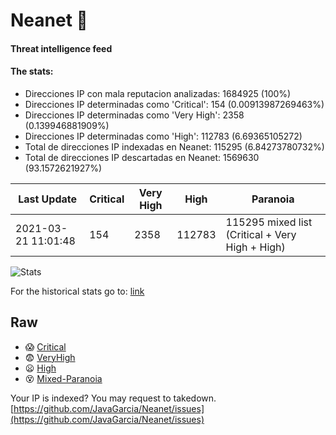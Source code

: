 # Neanet :hocho:
#### Threat intelligence feed
#### The stats:

- Direcciones IP con mala reputacion analizadas: 1684925 (100%)
- Direcciones IP determinadas como 'Critical':  154 (0.00913987269463%)
- Direcciones IP determinadas como 'Very High':  2358 (0.139946881909%)
- Direcciones IP determinadas como 'High':  112783 (6.69365105272)
- Total de direcciones IP indexadas en Neanet:  115295 (6.84273780732%)
- Total de direcciones IP descartadas en Neanet:  1569630 (93.1572621927%)

| Last Update | Critical | Very High | High | Paranoia |
| --- | --- | --- | --- | --- |
| 2021-03-21 11:01:48 | 154 | 2358 | 112783 | 115295 mixed list (Critical + Very High + High)|

![Stats](https://docs.google.com/spreadsheets/d/e/2PACX-1vSnaNMIXVabIpDJjufMlzH7poXnshF3mgd8Is1g9ytUEzVsP5my4Trn8f-xkoLLQ38xpL3HtmUexLo6/pubchart?oid=501124687&format=image)

For the historical stats go to: [link](/stats.csv)
## Raw
- :scream: [Critical](https://raw.githubusercontent.com/JavaGarcia/Neanet/master/blacklists/neanet_critical.txt)
- :fearful: [VeryHigh](https://raw.githubusercontent.com/JavaGarcia/Neanet/master/blacklists/neanet_veryHigh.txtt)
- :frowning: [High](https://raw.githubusercontent.com/JavaGarcia/Neanet/master/blacklists/neanet_high.txt)
- :dizzy_face: [Mixed-Paranoia](https://raw.githubusercontent.com/JavaGarcia/Neanet/master/blacklists/neanet_all.txt)


Your IP is indexed? You may request to takedown. [https://github.com/JavaGarcia/Neanet/issues](https://github.com/JavaGarcia/Neanet/issues)































































































































































































































































































































































































































































































































































































































































































































































































































































































































































































































































































































































































































































































































































































































































































































































































































































































































































































































































































































































































































































































































































































































































































































































































































































































































































































































































































































































































































































































































































































































































































































































































































































































































































































































































































































































































































































































































































































































































































































































































































































































































































































































































































































































































































































































































































































































































































































































































































































































































































































































































































































































































































